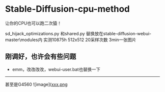 # Stable-Diffusion-cpu-method

让你的CPU也可以跑二次猿！

sd_hijack_optimizations.py 和shared.py 替换放在stable-diffusion-webui-master\modules内
实测10875h 512x512 20采样次数 3min一张图片

刚调好，也许会有些问题
 --- 
 - emm，改改改改，webui-user.bat也替换一下

--- 
甚至是G4560
![image]([xxx.png](https://github.com/1EM0NS/Stable-Diffusion-cpu-method/blob/main/G4560.png)
